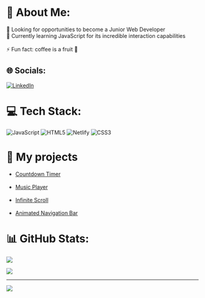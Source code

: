# 💫 About Me:
🤝 Looking for opportunities to become a Junior Web Developer<br>🌱 Currently learning JavaScript for its incredible interaction capabilities<br><br>⚡ Fun fact: coffee is a fruit 🍒


## 🌐 Socials:
[![LinkedIn](https://img.shields.io/badge/LinkedIn-%230077B5.svg?logo=linkedin&logoColor=white)](https://linkedin.com/in/gracjan-gutowski-82147318b/) 

# 💻 Tech Stack:
![JavaScript](https://img.shields.io/badge/javascript-%23323330.svg?style=plastic&logo=javascript&logoColor=%23F7DF1E) ![HTML5](https://img.shields.io/badge/html5-%23E34F26.svg?style=plastic&logo=html5&logoColor=white) ![Netlify](https://img.shields.io/badge/netlify-%23000000.svg?style=plastic&logo=netlify&logoColor=#00C7B7) ![CSS3](https://img.shields.io/badge/css3-%231572B6.svg?style=plastic&logo=css3&logoColor=white)

# 🔨 My projects
<ul>
  <li><a href = "https://gracek-g.github.io/countdown/">Countdown Timer</a></li>
  <br>
  <li><a href = "https://gracek-g.github.io/music-player/">Music Player</a></li>
  <br>
  <li><a href = "https://gracek-g.github.io/infinity-scroll-study/">Infinite Scroll</a></li>
  <br>
  <li><a href = "https://gracek-g.github.io/Animated-navigation-bar/">Animated Navigation Bar</a></li>
</ul>

# 📊 GitHub Stats:
![](https://github-readme-stats.vercel.app/api?username=Gracek-G&theme=highcontrast&hide_border=false&include_all_commits=false&count_private=false)<br/>
<!-- ![](https://github-readme-streak-stats.herokuapp.com/?user=Gracek-G&theme=highcontrast&hide_border=false)<br/> -->
![](https://github-readme-stats.vercel.app/api/top-langs/?username=Gracek-G&theme=highcontrast&hide_border=false&include_all_commits=false&count_private=false&layout=compact)

---
[![](https://visitcount.itsvg.in/api?id=Gracek-G&icon=0&color=12)](https://visitcount.itsvg.in)

<!-- Proudly created with GPRM ( https://gprm.itsvg.in ) -->
